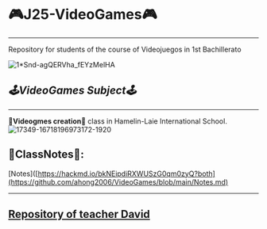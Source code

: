 # 🎮J25-VideoGames🎮
---
Repository for students of the course of Videojuegos in 1st Bachillerato

![1*Snd-agQERVha_fEYzMelHA](https://github.com/ahong2006/VideoGames/assets/124577520/4056c724-8a2f-4b79-b4f1-0ddc93774aa1)


## *🕹VideoGames Subject🕹*
---

🌝**Videogmes creation**🌚 class in Hamelin-Laie International School.
![17349-16718196973172-1920](https://github.com/ahong2006/VideoGames/assets/124577520/f8067d95-fbb4-449c-9c30-d0b97c42b2b0)


**🏦ClassNotes**🏦:
---
[Notes]([https://hackmd.io/bkNEipdiRXWUSzG0qm0zyQ?both](https://github.com/ahong2006/VideoGames/blob/main/Notes.md)


----------
[Repository of teacher David](https://github.com/d-prieto/J25-videogames)
---
